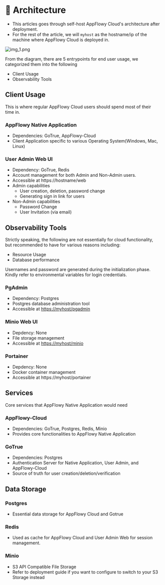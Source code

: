 # 🌈 Architecture

* This articles goes through self-host AppFlowy Cloud's architecture after deployment.
* For the rest of the article, we will `myhost` as the hostname/ip of the machine where AppFlowy Cloud is deployed in.

![img\_1.png](img\_1.png)

From the diagram, there are 5 entrypoints for end user usage, we categorized them into the following

* Client Usage
* Observability Tools

## Client Usage

This is where regular AppFlowy Cloud users should spend most of their time in.

### AppFlowy Native Application

* Dependencies: GoTrue, AppFlowy-Cloud
* Client Application specific to various Operating System(Windows, Mac, Linux)

### User Admin Web UI

* Dependency: GoTrue, Redis
* Account management for both Admin and Non-Admin users.
* Accessible at https://hostname/web
* Admin capabilities
  * User creation, deletion, password change
  * Generating sign in link for users
* Non-Admin capabilities
  * Password Change
  * User Invitation (via email)

## Observability Tools

Strictly speaking, the following are not essentially for cloud functionality, but recommended to have for various reasons including:

* Resource Usage
* Database performance

Usernames and password are generated during the initialization phase. Kindly refer to environmental variables for login credentials.

### PgAdmin

* Dependency: Postgres
* Postgres database administration tool
* Accessible at [https://myhost/pgadmin](https://myhost/web)

### Minio Web UI

* Depdency: None
* File storage management
* Accessible at [https://myhost/minio](https://myhost/web)

### Portainer

* Depdency: None
* Docker container management
* Accessible at https://myhost/portainer

## Services

Core services that AppFlowy Native Application would need

### AppFlowy-Cloud

* Dependencies: GoTrue, Postgres, Redis, Minio
* Provides core functionalities to AppFlowy Native Application

### GoTrue

* Dependencies: Postgres
* Authentication Server for Native Application, User Admin, and AppFlowy-Cloud
* Source of truth for user creation/deletion/verification

## Data Storage

### Postgres

* Essential data storage for AppFlowy Cloud and Gotrue

### Redis

* Used as cache for AppFlowy Cloud and User Admin Web for session management.

### Minio

* S3 API Compatible File Storage
* Refer to deployment guide if you want to configure to switch to your S3 Storage instead
